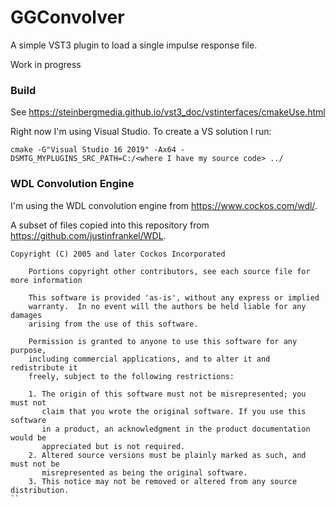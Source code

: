# GGConvolver
A simple VST3 plugin to load a single impulse response file.

Work in progress

### Build

See https://steinbergmedia.github.io/vst3_doc/vstinterfaces/cmakeUse.html

Right now I'm using Visual Studio. To create a VS solution I run:
```
cmake -G"Visual Studio 16 2019" -Ax64 -DSMTG_MYPLUGINS_SRC_PATH=C:/<where I have my source code> ../
```


### WDL Convolution Engine

I'm using the WDL convolution engine from https://www.cockos.com/wdl/.

A subset of files copied into this repository from https://github.com/justinfrankel/WDL.

```
Copyright (C) 2005 and later Cockos Incorporated
    
    Portions copyright other contributors, see each source file for more information

    This software is provided 'as-is', without any express or implied
    warranty.  In no event will the authors be held liable for any damages
    arising from the use of this software.

    Permission is granted to anyone to use this software for any purpose,
    including commercial applications, and to alter it and redistribute it
    freely, subject to the following restrictions:

    1. The origin of this software must not be misrepresented; you must not
       claim that you wrote the original software. If you use this software
       in a product, an acknowledgment in the product documentation would be
       appreciated but is not required.
    2. Altered source versions must be plainly marked as such, and must not be
       misrepresented as being the original software.
    3. This notice may not be removed or altered from any source distribution.
``